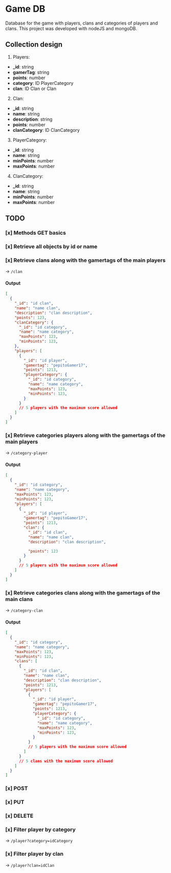 # Game DB

Database for the game with players, clans and categories of players and clans. This project was developed with nodeJS and mongoDB.

## Collection design

1. Players:
  - **_id**: string
  - **gamerTag**: string
  - **points**: number
  - **category**: ID PlayerCategory 
  - **clan**: ID Clan or Clan

2. Clan:
  - **_id**: string
  - **name**: string
  - **description**: string
  - **points**: number
  - **clanCategory**: ID ClanCategory 

3. PlayerCategory:
  - **_id**: string
  - **name**: string
  - **minPoints**: number
  - **maxPoints**: number

4. ClanCategory:
  - **_id**: string
  - **name**: string
  - **minPoints**: number
  - **maxPoints**: number

## TODO

### [x] Methods GET basics

### [x] Retrieve all objects by id or name

### [x] Retrieve clans along with the gamertags of the main players  
-> `/clan`

#### Output
```json
[
  {
    "_id": "id clan",
    "name": "name clan",
    "description": "clan description",
    "points": 123,
    "clanCategory": {
      "_id": "id category",
      "name": "name category",
      "maxPoints": 123,
      "minPoints": 123,
    },
    "players": [
      {
        "_id": "id player",
        "gamertag": "pepitoGamer17",
        "points": 1213,
        "playerCategory": {
          "_id": "id category",
          "name": "name category",
          "maxPoints": 123,
          "minPoints": 123,
        }
      }
      // 5 players with the maximum score allowed
    ]
  }
]
```

### [x] Retrieve categories players along with the gamertags of the main players
-> `/category-player`

#### Output
```json
[
  {
    "_id": "id category",
    "name": "name category",
    "maxPoints": 123,
    "minPoints": 123,
    "players": [
      {
        "_id": "id player",
        "gamertag": "pepitoGamer17",
        "points": 1213,
        "clan": {
          "_id": "id clan",
          "name": "name clan",
          "description": "clan description",

          "points": 123
        }
      }
      // 5 players with the maximum score allowed
    ]
  }
]
```

### [x] Retrieve categories clans along with the gamertags of the main clans
-> `/category-clan`

#### Output
```json
[
  {
    "_id": "id category",
    "name": "name category",
    "maxPoints": 123,
    "minPoints": 123,
    "clans": [
      {
        "_id": "id clan",
        "name": "name clan",
        "description": "clan description",
        "points": 1213,
        "players": [
          {
            "_id": "id player",
            "gamertag": "pepitoGamer17",
            "points": 1213,
            "playerCategory": {
              "_id": "id category",
              "name": "name category",
              "maxPoints": 123,
              "minPoints": 123,
            }
          }
          // 5 players with the maximum score allowed
        ]
      }
      // 5 clans with the maximum score allowed
    ]
  }
]
```

### [x] POST 

### [x] PUT 

### [x] DELETE 

### [x] Filter player by category
-> `/player?category=idCategory`

### [x] Filter player by clan
-> `/player?clan=idClan`